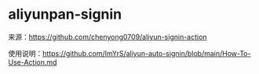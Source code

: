 # aliyunpan-signin

来源：https://github.com/chenyong0709/aliyun-signin-action

使用说明：https://github.com/ImYrS/aliyun-auto-signin/blob/main/How-To-Use-Action.md

